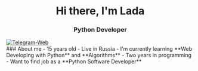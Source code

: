 <div id="header" align="center">
    <h1>Hi there, I'm Lada</h1>
    <h3>Python Developer</h3>
</div>
<div id="links">
    <a href="https://t.me/lada_rskv">
      <img src="https://img.shields.io/badge/Telegram%20Wed-blue?style=for-the-badge&logo=telegram" alt="Telegram-Web">
    </a>
</div>
### About me 
- 15 years old
- Live in Russia 
- I'm currently learning **Web Developing with Python** and **Algorithms** 
- Two years in programming 
- Want to find job as a **Python Software Developer**
